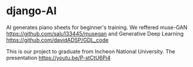 # django-AI
AI generates piano sheets for beginner's training.
We reffered muse-GAN https://github.com/salu133445/musegan
and Generative Deep Learning  https://github.com/davidADSP/GDL_code

This is our project to graduate from Incheon National University.
The presentation
https://youtu.be/P-stCtU6Pi4
